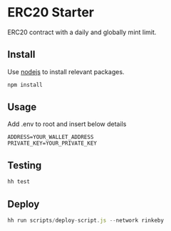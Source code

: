 # ERC20 Starter

ERC20 contract with a daily and globally mint limit.

## Install

Use [nodejs](https://nodejs.org/en/) to install relevant packages.

```bash
npm install
```

## Usage
Add .env to root and insert below details

```text
ADDRESS=YOUR_WALLET_ADDRESS
PRIVATE_KEY=YOUR_PRIVATE_KEY
```

## Testing
```javascript
hh test
```

## Deploy
```javascript
hh run scripts/deploy-script.js --network rinkeby
```
